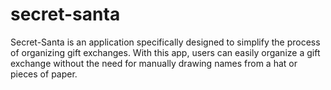 # secret-santa
Secret-Santa is an application specifically designed to simplify the process of organizing gift exchanges. With this app, users can easily organize a gift exchange without the need for manually drawing names from a hat or pieces of paper.
